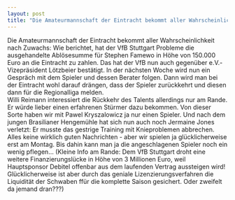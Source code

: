 ```yaml
---
layout: post
title: "Die Amateurmannschaft der Eintracht bekommt aller Wahrscheinlichkeit nach Zuwachs: Wie berichtet, hat der VfB Stuttgart Probleme die ausgehandelte Ablösesumme für Stephen Famewo in Höhe von 150.000 Euro an die Eintracht zu zahlen."
---
```


Die Amateurmannschaft der Eintracht bekommt aller Wahrscheinlichkeit nach Zuwachs: Wie berichtet, hat der VfB Stuttgart Probleme die ausgehandelte Ablösesumme für Stephen Famewo in Höhe von 150.000 Euro an die Eintracht zu zahlen. Das hat der VfB nun auch gegenüber e.V.-Vizepräsident Lötzbeier bestätigt. In der nächsten Woche wird nun ein Gespräch mit dem Spieler und dessen Berater folgen. Dann wird man bei der Eintracht wohl darauf drängen, dass der Spieler zurückkehrt und diesen dann für die Regionalliga melden.  
Willi Reimann interessiert die Rückkehr des Talents allerdings nur am Rande. Er würde lieber einen erfahrenen Stürmer dazu bekommen. Von dieser Sorte haben wir mit Pawel Kryszalowicz ja nur einen Spieler. Und nach dem jungen Brasilianer Hengemühle hat sich nun auch noch Jermaine Jones verletzt: Er musste das gestrige Training mit Knieproblemen abbrechen. Alles keine wirklich guten Nachrichten - aber wir spielen ja glücklicherweise erst am Montag. Bis dahin kann man ja die angeschlagenen Spieler noch ein wenig pflegen... (Kleine Info am Rande: Dem VfB Stuttgart droht eine weitere Finanzierungslücke in Höhe von 3 Millionen Euro, weil Hauptsponsor Debitel offenbar aus dem laufenden Vertrag aussteigen wird! Glücklicherweise ist aber durch das geniale Lizenzierungsverfahren die Liquidität der Schwaben ffür die komplette Saison gesichert. Oder zweifelt da jemand dran???)
